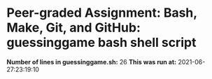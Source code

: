 # Peer-graded Assignment: Bash, Make, Git, and GitHub: guessinggame bash shell script
**Number of lines in guessinggame.sh:** 26
**This was run at:** 2021-06-27:23:19:10